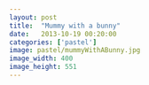 ```yaml
---
layout: post
title:  "Mummy with a bunny"
date:   2013-10-19 00:20:00
categories: ['pastel']
image: pastel/mummyWithABunny.jpg
image_width: 400
image_height: 551
---
```


